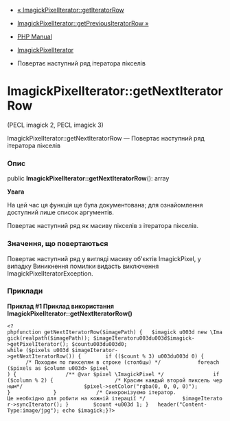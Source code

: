 - [«
ImagickPixelIterator::getIteratorRow](imagickpixeliterator.getiteratorrow.md)
- [ImagickPixelIterator::getPreviousIteratorRow
»](imagickpixeliterator.getpreviousiteratorrow.md)

- [PHP Manual](index.md)
- [ImagickPixelIterator](class.imagickpixeliterator.md)
- Повертає наступний ряд ітератора пікселів

# ImagickPixelIterator::getNextIteratorRow

(PECL imagick 2, PECL imagick 3)

ImagickPixelIterator::getNextIteratorRow — Повертає наступний ряд
ітератора пікселів

### Опис

public **ImagickPixelIterator::getNextIteratorRow**(): array

**Увага**

На цей час ця функція ще була документована; для
ознайомлення доступний лише список аргументів.

Повертає наступний ряд як масиву пікселів з ітератора пікселів.

### Значення, що повертаються

Повертає наступний ряд у вигляді масиву об'єктів ImagickPixel, у випадку
Виникнення помилки видасть виключення ImagickPixelIteratorException.

### Приклади

**Приклад #1 Приклад використання
**ImagickPixelIterator::getNextIteratorRow()****

`<?phpfunction getNextIteratorRow($imagePath) {   $imagick u003d new \Imagick(realpath($imagePath)); $imageIteratoru003du003d$imagick->getPixelIterator(); $countu003du003d0; while ($pixels u003d $imageIterator->getNextIteratorRow()) {        if (($count % 3) u003du003d 0) {            /* Походим по пикселям в строке (столбцы) */            foreach ($pixels as $column u003d> $pixel ) {                /** @var $pixel \ImagickPixel */                if ($column % 2) {                    /* Красим каждый второй пиксель черным*/                    $pixel->setColor("rgba(0, 0, 0, 0)"); }              }             /* Синхронізуємо ітератор. Це необхідно для робити на кожній ітерації */            $imageIterator->syncIterator(); }        $count +u003d 1; }   header("Content-Type:image/jpg"); echo $imagick;}?> `
